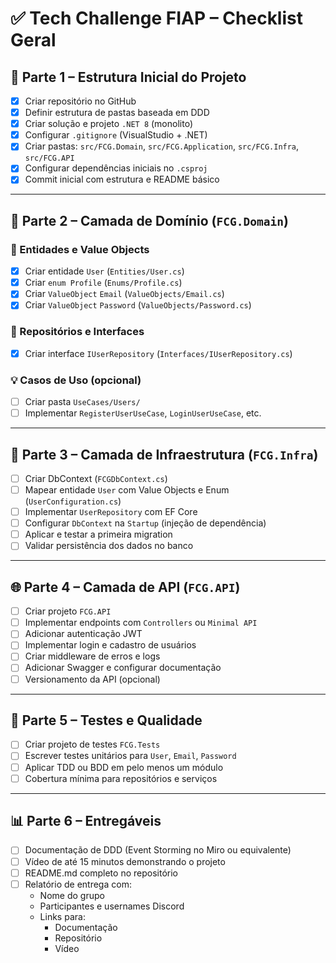 # ✅ Tech Challenge FIAP – Checklist Geral

## 🌱 Parte 1 – Estrutura Inicial do Projeto

- [x] Criar repositório no GitHub
- [x] Definir estrutura de pastas baseada em DDD
- [x] Criar solução e projeto `.NET 8` (monolito)
- [x] Configurar `.gitignore` (VisualStudio + .NET)
- [x] Criar pastas: `src/FCG.Domain`, `src/FCG.Application`, `src/FCG.Infra`, `src/FCG.API`
- [x] Configurar dependências iniciais no `.csproj`
- [x] Commit inicial com estrutura e README básico

---

## 🧠 Parte 2 – Camada de Domínio (`FCG.Domain`)

### 🧱 Entidades e Value Objects
- [x] Criar entidade `User` (`Entities/User.cs`)
- [x] Criar `enum Profile` (`Enums/Profile.cs`)
- [x] Criar `ValueObject` `Email` (`ValueObjects/Email.cs`)
- [x] Criar `ValueObject` `Password` (`ValueObjects/Password.cs`)

### 📂 Repositórios e Interfaces
- [x] Criar interface `IUserRepository` (`Interfaces/IUserRepository.cs`)

### 💡 Casos de Uso (opcional)
- [ ] Criar pasta `UseCases/Users/`
- [ ] Implementar `RegisterUserUseCase`, `LoginUserUseCase`, etc.

---

## 🧱 Parte 3 – Camada de Infraestrutura (`FCG.Infra`)

- [ ] Criar DbContext (`FCGDbContext.cs`)
- [ ] Mapear entidade `User` com Value Objects e Enum (`UserConfiguration.cs`)
- [ ] Implementar `UserRepository` com EF Core
- [ ] Configurar `DbContext` na `Startup` (injeção de dependência)
- [ ] Aplicar e testar a primeira migration
- [ ] Validar persistência dos dados no banco

---

## 🌐 Parte 4 – Camada de API (`FCG.API`)

- [ ] Criar projeto `FCG.API`
- [ ] Implementar endpoints com `Controllers` ou `Minimal API`
- [ ] Adicionar autenticação JWT
- [ ] Implementar login e cadastro de usuários
- [ ] Criar middleware de erros e logs
- [ ] Adicionar Swagger e configurar documentação
- [ ] Versionamento da API (opcional)

---

## 🧪 Parte 5 – Testes e Qualidade

- [ ] Criar projeto de testes `FCG.Tests`
- [ ] Escrever testes unitários para `User`, `Email`, `Password`
- [ ] Aplicar TDD ou BDD em pelo menos um módulo
- [ ] Cobertura mínima para repositórios e serviços

---

## 📊 Parte 6 – Entregáveis

- [ ] Documentação de DDD (Event Storming no Miro ou equivalente)
- [ ] Vídeo de até 15 minutos demonstrando o projeto
- [ ] README.md completo no repositório
- [ ] Relatório de entrega com:
  - Nome do grupo
  - Participantes e usernames Discord
  - Links para:
    - Documentação
    - Repositório
    - Vídeo